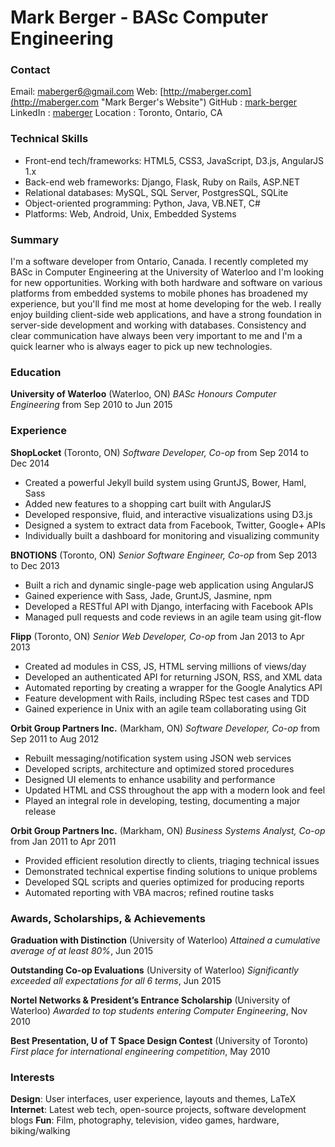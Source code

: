 # Mark Berger - BASc Computer Engineering

### Contact

Email: [maberger6@gmail.com](mailto:maberger6@gmail.com "Mark Berger's Email")  <!-- -->
Web: [http://maberger.com](http://maberger.com "Mark Berger's Website")  <!-- -->
GitHub : [mark-berger](https://github.com/mark-berger "Mark Berger on GitHub")  <!-- -->
LinkedIn : [maberger](https://ca.linkedin.com/in/maberger "Mark Berger on LinkedIn")  <!-- -->
Location : Toronto, Ontario, CA

### Technical Skills

* Front-end tech/frameworks: HTML5, CSS3, JavaScript, D3.js, AngularJS 1.x
* Back-end web frameworks: Django, Flask, Ruby on Rails, ASP.NET
* Relational databases: MySQL, SQL Server, PostgresSQL, SQLite
* Object-oriented programming: Python, Java, VB.NET, C\#
* Platforms: Web, Android, Unix, Embedded Systems

### Summary

I'm a software developer from Ontario, Canada. I recently completed my BASc in Computer Engineering at the University of Waterloo and I'm looking for new opportunities. Working with both hardware and software on various platforms from embedded systems to mobile phones has broadened my experience, but you'll find me most at home developing for the web. I really enjoy building client-side web applications, and have a strong foundation in server-side development and working with databases. Consistency and clear communication have always been very important to me and I'm a quick learner who is always eager to pick up new technologies.

### Education

**University of Waterloo** (Waterloo, ON)
*BASc Honours Computer Engineering* from Sep 2010 to Jun 2015

### Experience

**ShopLocket** (Toronto, ON)
*Software Developer, Co-op* from Sep 2014 to Dec 2014

* Created a powerful Jekyll build system using GruntJS, Bower, Haml, Sass
* Added new features to a shopping cart built with AngularJS
* Developed responsive, fluid, and interactive visualizations using D3.js
* Designed a system to extract data from Facebook, Twitter, Google+ APIs
* Individually built a dashboard for monitoring and visualizing community

**BNOTIONS** (Toronto, ON)
*Senior Software Engineer, Co-op* from Sep 2013 to Dec 2013

* Built a rich and dynamic single-page web application using AngularJS
* Gained experience with Sass, Jade, GruntJS, Jasmine, npm
* Developed a RESTful API with Django, interfacing with Facebook APIs
* Managed pull requests and code reviews in an agile team using git-flow

**Flipp** (Toronto, ON)
*Senior Web Developer, Co-op* from Jan 2013 to Apr 2013

* Created ad modules in CSS, JS, HTML serving millions of views/day
* Developed an authenticated API for returning JSON, RSS, and XML data
* Automated reporting by creating a wrapper for the Google Analytics API
* Feature development with Rails, including RSpec test cases and TDD
* Gained experience in Unix with an agile team collaborating using Git

**Orbit Group Partners Inc.** (Markham, ON)
*Software Developer, Co-op* from Sep 2011 to Aug 2012

* Rebuilt messaging/notification system using JSON web services
* Developed scripts, architecture and optimized stored procedures
* Designed UI elements to enhance usability and performance
* Updated HTML and CSS throughout the app with a modern look and feel
* Played an integral role in developing, testing, documenting a major release

**Orbit Group Partners Inc.** (Markham, ON)
*Business Systems Analyst, Co-op* from Jan 2011 to Apr 2011

* Provided efficient resolution directly to clients, triaging technical issues
* Demonstrated technical expertise finding solutions to unique problems
* Developed SQL scripts and queries optimized for producing reports
* Automated reporting with VBA macros; refined routine tasks


### Awards, Scholarships, & Achievements

**Graduation with Distinction** (University of Waterloo)
*Attained a cumulative average of at least 80%*, Jun 2015

**Outstanding Co-op Evaluations** (University of Waterloo)
*Significantly exceeded all expectations for all 6 terms*, Jun 2015

**Nortel Networks & President’s Entrance Scholarship** (University of Waterloo)
*Awarded to top students entering Computer Engineering*, Nov 2010

**Best Presentation, U of T Space Design Contest** (University of Toronto)
*First place for international engineering competition*, May 2010


### Interests

**Design**: User interfaces, user experience, layouts and themes, LaTeX
**Internet**: Latest web tech, open-source projects, software development blogs
**Fun**: Film, photography, television, video games, hardware, biking/walking
